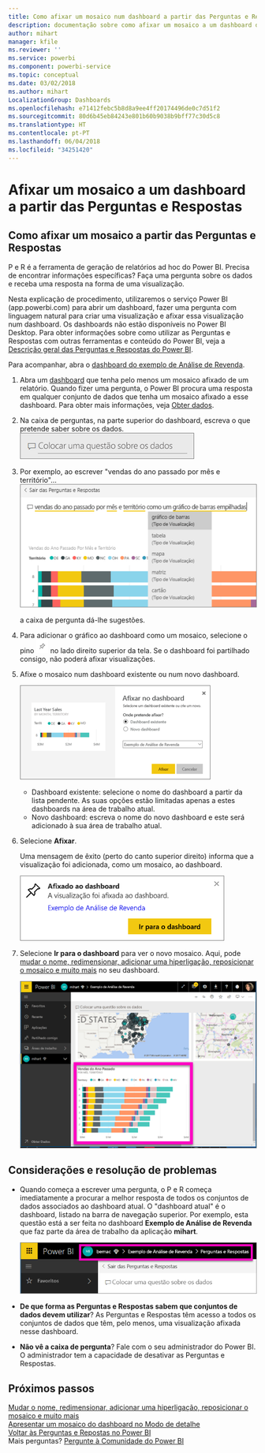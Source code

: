 ```yaml
---
title: Como afixar um mosaico num dashboard a partir das Perguntas e Respostas
description: documentação sobre como afixar um mosaico a um dashboard do Power BI a partir da caixa de Perguntas e Respostas
author: mihart
manager: kfile
ms.reviewer: ''
ms.service: powerbi
ms.component: powerbi-service
ms.topic: conceptual
ms.date: 03/02/2018
ms.author: mihart
LocalizationGroup: Dashboards
ms.openlocfilehash: e71412febc5b8d8a9ee4ff20174496de0c7d51f2
ms.sourcegitcommit: 80d6b45eb84243e801b60b9038b9bff77c30d5c8
ms.translationtype: HT
ms.contentlocale: pt-PT
ms.lasthandoff: 06/04/2018
ms.locfileid: "34251420"
---
```

# <a name="pin-a-tile-to-a-dashboard-from-qa"></a>Afixar um mosaico a um dashboard a partir das Perguntas e Respostas
## <a name="how-to-pin-a-tile-from-qa"></a>Como afixar um mosaico a partir das Perguntas e Respostas
P e R é a ferramenta de geração de relatórios ad hoc do Power BI. Precisa de encontrar informações específicas? Faça uma pergunta sobre os dados e receba uma resposta na forma de uma visualização.

Nesta explicação de procedimento, utilizaremos o serviço Power BI (app.powerbi.com) para abrir um dashboard, fazer uma pergunta com linguagem natural para criar uma visualização e afixar essa visualização num dashboard. Os dashboards não estão disponíveis no Power BI Desktop. Para obter informações sobre como utilizar as Perguntas e Respostas com outras ferramentas e conteúdo do Power BI, veja a [Descrição geral das Perguntas e Respostas do Power BI](power-bi-q-and-a.md). 

Para acompanhar, abra o [dashboard do exemplo de Análise de Revenda](sample-retail-analysis.md).


1. Abra um [dashboard](service-dashboards.md) que tenha pelo menos um mosaico afixado de um relatório. Quando fizer uma pergunta, o Power BI procura uma resposta em qualquer conjunto de dados que tenha um mosaico afixado a esse dashboard.  Para obter mais informações, veja [Obter dados](service-get-data.md).
2. Na caixa de perguntas, na parte superior do dashboard, escreva o que pretende saber sobre os dados.  
   ![caixa de perguntas das Perguntas e Respostas](media/service-dashboard-pin-tile-from-q-and-a/power-bi-question-box.png)
3. Por exemplo, ao escrever "vendas do ano passado por mês e território"...  
   ![escrever uma pergunta](media/service-dashboard-pin-tile-from-q-and-a/power-bi-type-q-and-a.png)

   a caixa de pergunta dá-lhe sugestões.
4. Para adicionar o gráfico ao dashboard como um mosaico, selecione o pino ![](media/service-dashboard-pin-tile-from-q-and-a/pbi_pintile.png) no lado direito superior da tela. Se o dashboard foi partilhado consigo, não poderá afixar visualizações.

5. Afixe o mosaico num dashboard existente ou num novo dashboard.

   ![Caixa de diálogo Afixar no dashboard](media/service-dashboard-pin-tile-from-q-and-a/power-bi-pin-to-dashboard.png)

   * Dashboard existente: selecione o nome do dashboard a partir da lista pendente. As suas opções estão limitadas apenas a estes dashboards na área de trabalho atual.
   * Novo dashboard: escreva o nome do novo dashboard e este será adicionado à sua área de trabalho atual.

6. Selecione **Afixar**.

   Uma mensagem de êxito (perto do canto superior direito) informa que a visualização foi adicionada, como um mosaico, ao dashboard.  

   ![Afixado ao dashboard](media/service-dashboard-pin-tile-from-q-and-a/power-bi-pin.png)
7. Selecione **Ir para o dashboard** para ver o novo mosaico. Aqui, pode [mudar o nome, redimensionar, adicionar uma hiperligação, reposicionar o mosaico e muito mais](service-dashboard-edit-tile.md) no seu dashboard.

   ![dashboard com mosaicos](media/service-dashboard-pin-tile-from-q-and-a/power-bi-pinned.png)

## <a name="considerations-and-troubleshooting"></a>Considerações e resolução de problemas
* Quando começa a escrever uma pergunta, o P e R começa imediatamente a procurar a melhor resposta de todos os conjuntos de dados associados ao dashboard atual.  O "dashboard atual" é o dashboard, listado na barra de navegação superior. Por exemplo, esta questão está a ser feita no dashboard **Exemplo de Análise de Revenda** que faz parte da área de trabalho da aplicação **mihart**.

  ![trilhos](media/service-dashboard-pin-tile-from-q-and-a/power-bi-navbar.png)
* **De que forma as Perguntas e Respostas sabem que conjuntos de dados devem utilizar**?  As Perguntas e Respostas têm acesso a todos os conjuntos de dados que têm, pelo menos, uma visualização afixada nesse dashboard.

* **Não vê a caixa de pergunta**? Fale com o seu administrador do Power BI. O administrador tem a capacidade de desativar as Perguntas e Respostas.


## <a name="next-steps"></a>Próximos passos
[Mudar o nome, redimensionar, adicionar uma hiperligação, reposicionar o mosaico e muito mais](service-dashboard-edit-tile.md)    
[Apresentar um mosaico do dashboard no Modo de detalhe](service-focus-mode.md)     
[Voltar às Perguntas e Repostas no Power BI](power-bi-q-and-a.md)  
Mais perguntas? [Pergunte à Comunidade do Power BI](http://community.powerbi.com/)
